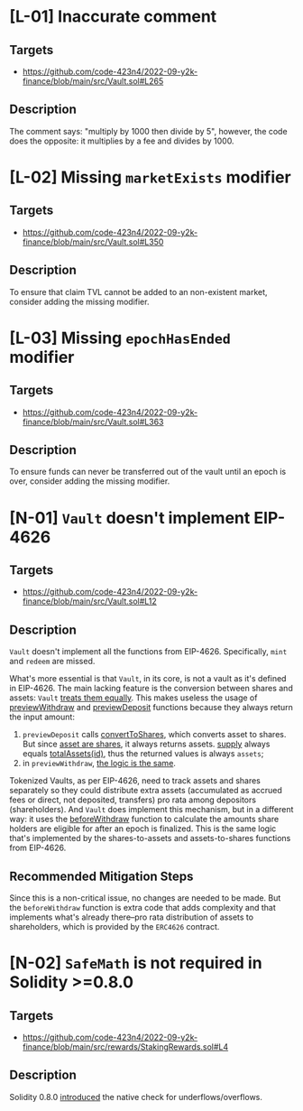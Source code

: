# [L-01] Inaccurate comment
## Targets
- https://github.com/code-423n4/2022-09-y2k-finance/blob/main/src/Vault.sol#L265
## Description
The comment says: "multiply by 1000 then divide by 5", however, the code does the opposite: it multiplies by a fee and
divides by 1000.

# [L-02] Missing `marketExists` modifier
## Targets
- https://github.com/code-423n4/2022-09-y2k-finance/blob/main/src/Vault.sol#L350
## Description
To ensure that claim TVL cannot be added to an non-existent market, consider adding the missing modifier.

# [L-03] Missing `epochHasEnded` modifier
## Targets
- https://github.com/code-423n4/2022-09-y2k-finance/blob/main/src/Vault.sol#L363
## Description
To ensure funds can never be transferred out of the vault until an epoch is over, consider adding the missing modifier.



# [N-01] `Vault` doesn't implement EIP-4626
## Targets
- https://github.com/code-423n4/2022-09-y2k-finance/blob/main/src/Vault.sol#L12
## Description
`Vault` doesn't implement all the functions from EIP-4626. Specifically, `mint` and `redeem` are missed.

What's more essential is that `Vault`, in its core, is not a vault as it's defined in EIP-4626. The main lacking feature is the conversion
between shares and assets: `Vault` [treats them equally](https://github.com/code-423n4/2022-09-y2k-finance/blob/main/src/Vault.sol#L251).
This makes useless the usage of [previewWithdraw](https://github.com/code-423n4/2022-09-y2k-finance/blob/main/src/Vault.sol#L220)
and [previewDeposit](https://github.com/code-423n4/2022-09-y2k-finance/blob/main/src/Vault.sol#L165) functions because
they always return the input amount:
1. `previewDeposit` calls [convertToShares](https://github.com/code-423n4/2022-09-y2k-finance/blob/main/src/SemiFungibleVault.sol#L143),
which converts asset to shares. But since [asset are shares](https://github.com/code-423n4/2022-09-y2k-finance/blob/main/src/Vault.sol#L251),
it always returns assets. [supply](https://github.com/code-423n4/2022-09-y2k-finance/blob/main/src/SemiFungibleVault.sol#L149)
always equals [totalAssets(id)](https://github.com/code-423n4/2022-09-y2k-finance/blob/main/src/SemiFungibleVault.sol#L152),
thus the returned values is always `assets`;
1. in `previewWithdraw`, [the logic is the same](https://github.com/code-423n4/2022-09-y2k-finance/blob/main/src/SemiFungibleVault.sol#L213).

Tokenized Vaults, as per EIP-4626, need to track assets and shares separately so they could distribute extra assets
(accumulated as accrued fees or direct, not deposited, transfers) pro rata among depositors (shareholders). And `Vault`
does implement this mechanism, but in a different way: it uses the [beforeWithdraw](https://github.com/code-423n4/2022-09-y2k-finance/blob/main/src/Vault.sol#L378)
function to calculate the amounts share holders are eligible for after an epoch is finalized. This is the same logic
that's implemented by the shares-to-assets and assets-to-shares functions from EIP-4626.
## Recommended Mitigation Steps
Since this is a non-critical issue, no changes are needed to be made. But the `beforeWithdraw` function is extra code
that adds complexity and that implements what's already there–pro rata distribution of assets to shareholders, which is
provided by the `ERC4626` contract.

# [N-02] `SafeMath` is not required in Solidity >=0.8.0
## Targets
- https://github.com/code-423n4/2022-09-y2k-finance/blob/main/src/rewards/StakingRewards.sol#L4
## Description
Solidity 0.8.0 [introduced](https://blog.soliditylang.org/2020/12/16/solidity-v0.8.0-release-announcement/#checked-arithmetic)
the native check for underflows/overflows.